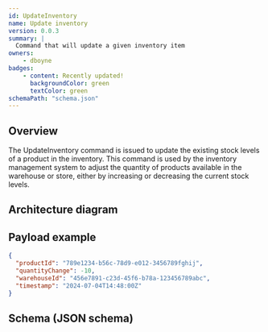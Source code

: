 ```yaml
---
id: UpdateInventory
name: Update inventory
version: 0.0.3
summary: |
  Command that will update a given inventory item
owners:
    - dboyne
badges:
    - content: Recently updated!
      backgroundColor: green
      textColor: green
schemaPath: "schema.json"
---
```


## Overview

The UpdateInventory command is issued to update the existing stock levels of a product in the inventory. This command is used by the inventory management system to adjust the quantity of products available in the warehouse or store, either by increasing or decreasing the current stock levels.

## Architecture diagram

<NodeGraph />

## Payload example

```json title="Payload example"
{
  "productId": "789e1234-b56c-78d9-e012-3456789fghij",
  "quantityChange": -10,
  "warehouseId": "456e7891-c23d-45f6-b78a-123456789abc",
  "timestamp": "2024-07-04T14:48:00Z"
}
```

## Schema (JSON schema)

<Schema file="schema.json"/>

